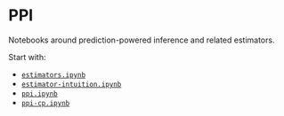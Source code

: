 # PPI

Notebooks around prediction-powered inference and related estimators.

Start with:
- [`estimators.ipynb`](./estimators.ipynb)
- [`estimator-intuition.ipynb`](./estimator-intuition.ipynb)
- [`ppi.ipynb`](./ppi.ipynb)
- [`ppi-cp.ipynb`](./ppi-cp.ipynb)

